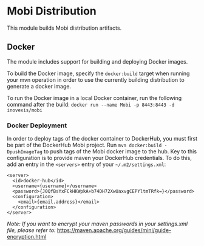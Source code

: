 # Mobi Distribution

This module builds Mobi distribution artifacts.

## Docker

The module includes support for building and deploying Docker images. 

To build the Docker image, specify the `docker:build` target when running your mvn operation in order to use the currently building distribution to generate a docker image.

To run the Docker image in a local Docker container, run the following command after the build: 
`docker run --name Mobi -p 8443:8443 -d inovexis/mobi`

### Docker Deployment

In order to deploy tags of the docker container to DockerHub, you must first be part of the DockerHub Mobi project.  Run `mvn docker:build -DpushImageTag` to push tags of the Mobi docker image to the hub.  Key to this configuration is to provide maven your DockerHub credentials.  To do this, add an entry in the `<servers>` entry of your `~/.m2/settings.xml`:

```
<server>
  <id>docker-hub</id>
  <username>{username}</username>
  <password>{J0QfBsYxFCkHKWpkA+b74DH72XwUaxvgCEPYltmTRfk=}</password>
  <configuration>
    <email>{email.address}</email>
  </configuration>
</server>
```

*Note: If you want to encrypt your maven passwords in your settings.xml file, please refer to:*  https://maven.apache.org/guides/mini/guide-encryption.html
